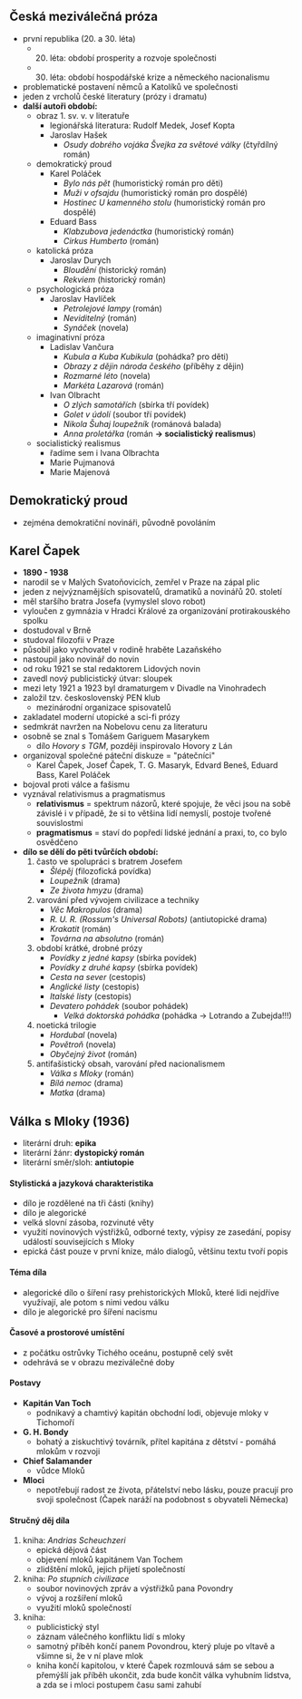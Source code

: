 ## Česká meziválečná próza
- první republika (20. a 30.  léta)
	- 20. léta: období prosperity a rozvoje společnosti
	- 30. léta: období hospodářské krize a německého nacionalismu
- problematické postavení němců a Katolíků ve společnosti
- jeden z vrcholů české literatury (prózy i dramatu)
- **další autoři období:**
	- obraz 1. sv. v. v literatuře
		- legionářská literatura: Rudolf Medek, Josef Kopta
		- Jaroslav Hašek
			- *Osudy dobrého vojáka Švejka za světové války* (čtyřdílný román)
	- demokratický proud
		- Karel Poláček
			- *Bylo nás pět* (humoristický román pro děti)
			- *Muži v ofsajdu* (humoristický román pro dospělé)
			- *Hostinec U kamenného stolu* (humoristický román pro dospělé)
		- Eduard Bass
			- *Klabzubova jedenáctka* (humoristický román)
			- *Cirkus Humberto* (román)
	- katolická próza
		- Jaroslav Durych
			- *Bloudění* (historický román)
			- *Rekviem* (historický román)
	- psychologická próza
		- Jaroslav Havlíček
			- *Petrolejové lampy* (román)
			- *Neviditelný* (román)
			- *Synáček* (novela)
	- imaginativní próza
		- Ladislav Vančura
			- *Kubula a Kuba Kubikula* (pohádka? pro děti)
			- *Obrazy z dějin národa českého* (příběhy z dějin)
			- *Rozmarné léto* (novela)
			- *Markéta Lazarová* (román)
		- Ivan Olbracht
			- *O zlých samotářích* (sbírka tří povídek)
			- *Golet v údolí* (soubor tří povídek)
			- *Nikola Šuhaj loupežník* (románová balada)
			- *Anna proletářka* (román **-> socialistický realismus**)
	- socialistický realismus
		- řadíme sem i Ivana Olbrachta
		- Marie Pujmanová
		- Marie Majenová

## Demokratický proud
- zejména demokratiční novináři, původně povoláním

## Karel Čapek
- **1890 - 1938**
- narodil se v Malých Svatoňovicích, zemřel v Praze na zápal plic
- jeden z nejvýznamějších spisovatelů, dramatiků a novinářů 20. století
- měl staršího bratra Josefa (vymyslel slovo robot)
- vyloučen z gymnázia v Hradci Králové za organizování protirakouského spolku
- dostudoval v Brně
- studoval filozofii v Praze
- působil jako vychovatel v rodině hraběte Lazaňského
- nastoupil jako novinář do novin
- od roku 1921 se stal redaktorem Lidových novin
- zavedl nový publicistický útvar: sloupek
- mezi lety 1921 a 1923 byl dramaturgem v Divadle na Vinohradech
- založil tzv. československý PEN klub
	- mezinárodní organizace spisovatelů
- zakladatel moderní utopické a sci-fi prózy
- sedmkrát navržen na Nobelovu cenu za literaturu
- osobně se znal s Tomášem Gariguem Masarykem
	- dílo *Hovory s TGM*, později inspirovalo Hovory z Lán
- organizoval společné páteční diskuze = "pátečníci"
	- Karel Čapek, Josef Čapek, T. G. Masaryk, Edvard Beneš, Eduard Bass, Karel Poláček
- bojoval proti válce a fašismu
- vyznával relativismus a pragmatismus
	- **relativismus** = spektrum názorů, které spojuje, že věci jsou na sobě závislé i v případě, že si to většina lidí nemyslí, postoje tvořené souvislostmi
	- **pragmatismus** = staví do popředí lidské jednání a praxi, to, co bylo osvědčeno
- **dílo se dělí do pěti tvůrčích období:**
	1. často ve spolupráci s bratrem Josefem
		- *Šlépěj* (filozofická povídka)
		- *Loupežník* (drama)
		- *Ze života hmyzu* (drama)
	2. varování před vývojem civilizace a techniky
		- *Věc Makropulos* (drama)
		- *R. U. R. (Rossum's Universal Robots)* (antiutopické drama)
		- *Krakatit* (román)
		- *Továrna na absolutno* (román)
	3. období krátké, drobné prózy
		- *Povídky z jedné kapsy* (sbírka povídek) 
		- *Povídky z druhé kapsy* (sbírka povídek) 
		- *Cesta na sever* (cestopis)
		- *Anglické listy* (cestopis)
		- *Italské listy* (cestopis)
		- *Devatero pohádek* (soubor pohádek)
			- *Velká doktorská pohádka* (pohádka -> Lotrando a Zubejda!!!)
	4. noetická trilogie
		- *Hordubal* (novela)
		- *Povětroň* (novela)
		- *Obyčejný život* (román)
	5. antifašistický obsah, varování před nacionalismem
		- *Válka s Mloky* (román)
		- *Bílá nemoc* (drama)
		- *Matka* (drama)

## Válka s Mloky (1936)
- literární druh: **epika**
- literární žánr: **dystopický román**
- literární směr/sloh: **antiutopie**

#### Stylistická a jazyková charakteristika
- dílo je rozdělené na tři části (knihy)
- dílo je alegorické
- velká slovní zásoba, rozvinuté věty
- využití novinových výstřižků, odborné texty, výpisy ze zasedání, popisy událostí souvisejících s Mloky
- epická část pouze v první knize, málo dialogů, většinu textu tvoří popis

#### Téma díla
- alegorické dílo o šíření rasy prehistorických Mloků, které lidi nejdříve využívají, ale potom s nimi vedou válku
- dílo je alegorické pro šíření nacismu

#### Časové a prostorové umístění
- z počátku ostrůvky Tichého oceánu, postupně celý svět
- odehrává se v obrazu meziválečné doby

#### Postavy
- **Kapitán Van Toch**
	- podnikavý a chamtivý kapitán obchodní lodi, objevuje mloky v Tichomoří
- **G. H. Bondy**
	- bohatý a ziskuchtivý továrník, přítel kapitána z dětství - pomáhá mlokům v rozvoji
- **Chief Salamander**
	- vůdce Mloků
- **Mloci**
	- nepotřebují radost ze života, přátelství nebo lásku, pouze pracují pro svoji společnost (Čapek naráží na podobnost s obyvateli Německa)

#### Stručný děj díla
1. kniha: *Andrias Scheuchzeri*
	- epická dějová část
	- objevení mloků kapitánem Van Tochem
	- zlidštění mloků, jejich přijetí společností
2. kniha:  *Po stupních civilizace*
	- soubor novinových zpráv a výstřižků pana Povondry
	- vývoj a rozšíření mloků
	- využití mloků společností
3. kniha:
	- publicistický styl
	- záznam válečného konfliktu lidí s mloky
	- samotný příběh končí panem Povondrou, který pluje po vltavě a všimne si, že v ní plave mlok
	- kniha končí kapitolou, v které Čapek rozmlouvá sám se sebou a přemýšlí jak příběh ukončit, zda bude končit válka vyhubním lidstva, a zda se i mloci postupem času sami zahubí